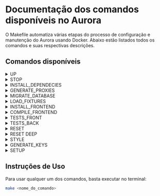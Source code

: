 # Documentação dos comandos disponíveis no Aurora

O Makefile automatiza várias etapas do processo de configuração e manutenção do Aurora usando Docker. Abaixo estão listados todos os comandos e suas respectivas descrições.

## Comandos disponíveis
<details>
<summary>UP</summary>

### `up`
Inicia os serviços Docker em modo *detached* (em segundo plano).
- **Uso:** `make up`
- **Descrição:** Este comando executa `docker compose up -d`, iniciando todos os contêineres definidos no arquivo `docker-compose.yml` em segundo plano, para que você possa continuar usando o terminal.
</details>

<details>
<summary>STOP</summary>

### `stop`
Para os serviços Docker.
- **Uso:** `make stop`
- **Descrição:** Executa `docker compose stop`, encerrando todos os contêineres e redes iniciados pelo comando `up`.
</details>

<details>
<summary>INSTALL_DEPENDECIES</summary>

### `install_dependencies`
Instala as dependências PHP dentro do contêiner.
- **Uso:** `make install_dependencies`
- **Descrição:** Executa `composer install` dentro do contêiner PHP, instalando todas as dependências listadas no arquivo `composer.json`.

</details>

<details>
<summary>GENERATE_PROXIES</summary>

### `generate_proxies`
Gera os proxies do MongoDB.
- **Uso:** `make generate_proxies`
- **Descrição:** Executa `php bin/console doctrine:mongodb:generate:proxies`, gerando os arquivos de proxy necessários para a integração com MongoDB no projeto.
</details>

<details>
<summary>MIGRATE_DATABASE</summary>

### `migrate_database`
Executa as migrações do banco de dados.
- **Uso:** `make migrate_database`
- **Descrição:** Executa `php bin/console doctrine:migrations:migrate -n` dentro do contêiner, aplicando todas as migrações pendentes no banco de dados sem pedir confirmação adicional (`-n` significa *no interaction*).
</details>

<details>
<summary>LOAD_FIXTURES</summary>

### `load_fixtures`
Carrega os dados de *fixtures* no banco de dados.
- **Uso:** `make load_fixtures`
- **Descrição:** Executa `php bin/console doctrine:fixtures:load -n`, carregando dados fictícios (fixtures) no banco de dados. Útil para popular o banco com dados de teste.
</details>

<details>
<summary>INSTALL_FRONTEND</summary>

### `install_frontend`
Instala as dependências do frontend.
- **Uso:** `make install_frontend`
- **Descrição:** Executa `php bin/console importmap:install`, instalando as dependências frontend necessárias para o Aurora.
</details>

<details>
<summary>COMPILE_FRONTEND</summary>

### `compile_frontend`
Compila os arquivos do frontend.
- **Uso:** `make compile_frontend`
- **Descrição:** Executa `php bin/console asset-map:compile`, compilando os arquivos frontend (como CSS e JavaScript) para o Aurora.
</details>

<details>
<summary>TESTS_FRONT</summary>

### `tests_front`
Executa as fixtures de dados e os testes de frontend.
- **Uso:** `make tests_front`
- **Descrição:** Carrega os dados de fixtures no banco de dados e depois roda os testes de frontend com Cypress.
</details>

<details>
<summary>TESTS_BACK</summary>

### `tests_back`
Executa as fixtures de dados e os testes de backend.
- **Uso:** `make tests_back`
- **Descrição:** Carrega os dados de fixtures e roda os testes backend usando PHPUnit.
</details>

<details>
<summary>RESET</summary>

### `reset`
Limpa o cache do Aurora.
- **Uso:** `make reset`
- **Descrição:** Executa `php bin/console cache:clear` para limpar o cache gerado pela aplicação.
</details>

<details>
<summary>RESET DEEP</summary>

### `reset`
Faz um reset de tudo do diretório storage.
- **Uso:** `make reset-deep`
- **Descrição:** Executa `php bin/console cache:clear` para limpar o cache gerado pela aplicação, e outros comandos para excluir o conteudo do diretório `/var`
</details>

<details>
<summary>STYLE</summary>

### `style`
Executa o PHP CS Fixer.
- **Uso:** `make style`
- **Descrição:** Roda `php bin/console app:code-style` dentro do contêiner PHP para garantir que o código segue os padrões de estilo definidos pelo Aurora.
</details>

<details>
<summary>GENERATE_KEYS</summary>

### `generate_keys`
Gera as chaves de autenticação JWT.
- **Uso:** `make generate_keys`
- **Descrição:** Executa `php bin/console lexik:jwt:generate-keypair --overwrite` para gerar ou sobrescrever as chaves usadas para autenticação JWT.
</details>

<details>
<summary>SETUP</summary>

### `setup`
Executa uma sequência de passos de configuração.
- **Uso:** `make setup`
- **Descrição:** Este comando é um *shortcut* para rodar os comandos: `up`, `install_dependencies`, `generate_proxies`, `migrate_database`, `load_fixtures`, `install_frontend`, `compile_frontend`, e `generate_keys` de uma vez só.
</details>

## Instruções de Uso

Para usar qualquer um dos comandos, basta executar no terminal:
```bash
make <nome_do_comando>
